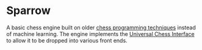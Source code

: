 # Sparrow 

A basic chess engine built on older [chess programming techniques](https://www.chessprogramming.org/Main_Page) instead of machine learning. The engine implements the [Universal Chess Interface](https://en.wikipedia.org/wiki/Universal_Chess_Interface) to allow it to be dropped into various front ends.
